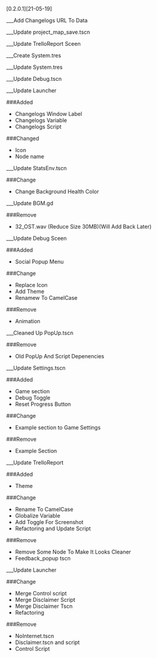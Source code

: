 
[0.2.0.1][21-05-19]

___Add Changelogs URL To Data

___Update project_map_save.tscn

___Update TrelloReport Sceen

___Create System.tres

___Update System.tres
 
___Update Debug.tscn

___Update Launcher

###Added
- Changelogs Window Label
- Changelogs Variable
- Changelogs Script

###Changed
- Icon
- Node name
 
___Update StatsEnv.tscn

###Change
- Change Background Health Color
 
___Update BGM.gd

###Remove
- 32_OST.wav (Reduce Size 30MB)(Will Add Back Later)

___Update Debug Sceen

###Added
- Social Popup Menu

###Change
- Replace Icon
- Add Theme
- Renamew To CamelCase

###Remove
- Animation

___Cleaned Up PopUp.tscn

###Remove
- Old PopUp And Script Depenencies
 
___Update Settings.tscn

###Added
- Game section
- Debug Toggle
- Reset Progress Button

###Change
- Example section to Game Settings

###Remove
- Example Section

___Update TrelloReport

###Added
- Theme

###Change
- Rename To CamelCase
- Globalize Variable
- Add Toggle For Screenshot
- Refactoring and Update Script

###Remove
- Remove Some Node To Make It Looks Cleaner
- Feedback_popup tscn

___Update Launcher

###Change
- Merge Control script
- Merge Disclaimer Script
- Merge Disclaimer Tscn
- Refactoring

###Remove
- NoInternet.tscn
- Disclaimer.tscn and script
- Control Script